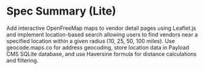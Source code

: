 # Spec Summary (Lite)

Add interactive OpenFreeMap maps to vendor detail pages using Leaflet.js and implement location-based search allowing users to find vendors near a specified location within a given radius (10, 25, 50, 100 miles). Use geocode.maps.co for address geocoding, store location data in Payload CMS SQLite database, and use Haversine formula for distance calculations and filtering.
